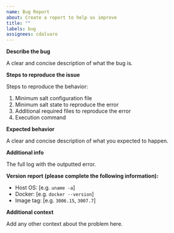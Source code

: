 ```yaml
---
name: Bug Report
about: Create a report to help us improve
title: ""
labels: bug
assignees: cdalvaro
---
```


**Describe the bug**

A clear and concise description of what the bug is.

**Steps to reproduce the issue**

Steps to reproduce the behavior:

1. Minimum salt configuration file
2. Minimum salt state to reproduce the error
3. Additional required files to reproduce the error
4. Execution command

**Expected behavior**

A clear and concise description of what you expected to happen.

**Additional info**

The full log with the outputted error.

**Version report (please complete the following information):**

- Host OS: [e.g. `uname -a`]
- Docker: [e.g. `docker --version`]
- Image tag: [e.g. `3006.15`, `3007.7`]

**Additional context**

Add any other context about the problem here.
